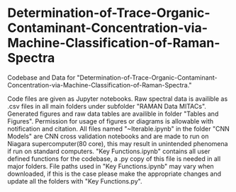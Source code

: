 # Determination-of-Trace-Organic-Contaminant-Concentration-via-Machine-Classification-of-Raman-Spectra
Codebase and Data for "Determination-of-Trace-Organic-Contaminant-Concentration-via-Machine-Classification-of-Raman-Spectra."

Code files are given as Jupyter notebooks. Raw spectral data is availible as .csv files in all main folders under subfolder "RAMAN Data MITACs". Generated figures and raw data tables are availible in folder "Tables and Figures". Permission for usage of figures or diagrams is allowable with notification and citation. All files named "~Iterable.ipynb" in the folder "CNN Models" are CNN cross validation notebooks and are made to run on Niagara supercomputer(80 core), this may result in unintended phenomena if run on standard computers. "Key Functions.ipynb" contains all user defined functions for the codebase, a .py copy of this file is needed in all major folders. File paths used in "Key Functions.ipynb" may vary when downloaded, if this is the case please make the appropriate changes and update all the folders with "Key Functions.py".
